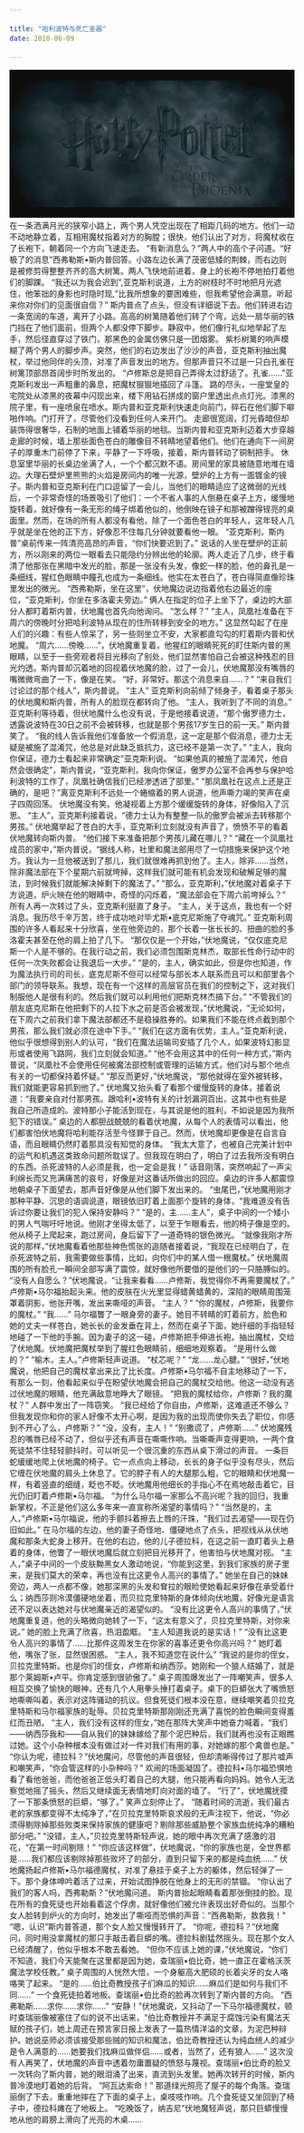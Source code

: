 ```yaml
---
 
title: "哈利波特与死亡圣器"
date: 2018-06-09  

---
```



![image](https://github.com/darling9801/darling9801.github.io/raw/master/3.jpg)
 在一条洒满月光的狭窄小路上，两个男人凭空出现在了相距几码的地方。他们一动不动地静立着，互相用魔杖指着对方的胸膛；很快，他们认出了对方，将魔杖收在了长袍下，朝着同一个方向飞速走去。
“有新消息么？”两人中的高个子问道。“好极了的消息”西弗勒斯•斯内普回答。小路左边长满了茂密低矮的荆棘，而右边则是被修剪得整整齐齐的高大树篱。两人飞快地前进着，身上的长袍不停地拍打着他们的脚踝。
“我还以为我会迟到”,亚克斯利说道，上方的树枝时不时地把月光遮住，他笨拙的身影也时隐时现,“比我所想象的要困难些，但我希望他会满意。听起来你对你们的见面很自信？”
斯内普点了点头，但没有详细说下去。他们转进右边一条宽阔的车道，离开了小路。高高的树篱随着他们转了个弯，远处一扇华丽的铁门挡在了他们面前，但两个人都没停下脚步。静寂中，他们像行礼似地举起了左手，然后径直穿过了铁门，那黑色的金属仿佛只是一团烟雾。
紫杉树篱的响声模糊了两个男人的脚步声。突然，他们的右边发出了沙沙的声音，亚克斯利抽出魔杖，举过他同伴的头顶，对准了声音发出的地方。但那声音只不过是一只白孔雀在树篱顶部昂首阔步时所发出的。
“卢修斯总是把自己弄得太过舒适了。孔雀……”亚克斯利发出一声粗重的鼻息，把魔杖狠狠地插回了斗篷。
路的尽头，一座堂皇的宅院处从漆黑的夜幕中闪现出来，楼下用钻石拼成的窗户里透出点点灯光。漆黑的院子里，有一座喷泉在喷水。斯内普和亚克斯利快速走向前门，碎石在他们脚下噼啪作响。门打开了，尽管他们没看到任何人来开门。
走廊很宽阔，灯光昏暗但却装饰得很奢华，石制的地面上铺着华丽的地毯。当斯内普和亚克斯利迈着大步穿越走廊的时候，墙上那些面色苍白的雕像目不转睛地望着他们。他们在通向下一间房子的厚重木门前停了下来，平静了一下呼吸，接着，斯内普转动了铜制把手。
休息室里华丽的长桌边坐满了人，一个个都沉默不语。房间里的家具被随意地堆在墙边。大理石壁炉里熊熊的火焰是房间内的唯一光源，壁炉的上方有一面镀金的镜子。斯内普和亚克斯利在门口逗留了一会儿，当他们的眼睛适应了这微弱的光线后，一个非常奇怪的场景吸引了他们：一个不省人事的人倒悬在桌子上方，缓慢地旋转着，就好像有一条无形的绳子绑着他似的，他倒映在镜子和那被蹭得锃亮的桌面里。然而，在场的所有人都没有看他，除了一个面色苍白的年轻人，这年轻人几乎就是坐在他的正下方，好像忍不住每几分钟就要看他一眼。
“亚克斯利，斯内普”桌前传来一阵清亮高昂的声音，“你们快要迟到了。”
说话的人坐在壁炉的正前方，所以刚来的两位一眼看去只能隐约分辨出他的轮廓。两人走近了几步，终于看清了他那张在黑暗中发光的脸，那是一张没有头发，像蛇一样的脸，他的鼻孔是一条细线，猩红色眼睛中瞳孔也成为一条细线。他实在太苍白了，苍白得简直像珍珠里发出的微光。
“西弗勒斯，坐在这里”，伏地魔边说边指着他右边最近的座位，“亚克斯利，你坐在多洛霍夫旁边。”
俩人在指定的位子上坐下了，桌边的大部分人都盯着斯内普，伏地魔也首先向他询问。
“怎么样？”
“主人，凤凰社准备在下周六的傍晚时分把哈利波特从现在的住所转移到安全的地方。”
这显然勾起了在座人们的兴趣：有些人惊呆了，另一些则坐立不安，大家都直勾勾的盯着斯内普和伏地魔。
“周六……傍晚……”，伏地魔重复着，他猩红的眼睛死死的盯住斯内普的黑眼睛，以至于一些旁观者将目光移向了别处，他们显然害怕自己会被这种残忍的目光灼透。斯内普却沉着地的回视着伏地魔的脸，过了一会儿，伏地魔那没有嘴唇的嘴微微弯曲了一下，像是在笑。
“好，非常好。那这个消息来自……？”
“来自我们讨论过的那个线人”，斯内普说。
“主人”
亚克斯利向前倾了倾身子，看着桌子那头的伏地魔和斯内普，所有人的脸现在都转向了他。
“主人，我听到了不同的消息。”
亚克斯利等待着，但伏地魔什么也没有说，于是他接着说道，“那个傲罗德力士，透露说波特在30日之前不会被转移，也就是那个男孩17岁生日的前一天。”
斯内普笑了。
“我的线人告诉我他们准备放一个假消息，这一定是那个假消息，德力士无疑是被施了混淆咒，他总是对此缺乏抵抗力，这已经不是第一次了。”
“主人，我向你保证，德力士看起来非常确定”亚克斯利说。
“如果他真的被施了混淆咒，他自然会很确定”，斯内普说，“亚克斯利，我向你保证，傲罗办公室不会再参与保护哈利波特的工作了，凤凰社确信我们已经渗透进了部里。”
“那凤凰社在这点上还是正确的，是吧？”离亚克斯利不远处一个蜷缩着的男人说道，他声嘶力竭的笑声在桌子四周回荡。
伏地魔没有笑。他凝视着上方那个缓缓旋转的身体，好像陷入了沉思。
“主人”，亚克斯利接着说，“德力士认为有整整一队的傲罗会被派去转移那个男孩。”
伏地魔举起了苍白的大手，亚克斯利立刻就没有声音了，愤愤不平的看着伏地魔转向斯内普。
“他们接下来准备把那个男孩儿藏在哪儿？”
“藏在一个凤凰社成员的家中，”斯内普说，“据线人称，社里和魔法部用尽了一切措施来保护这个地方。我认为一旦他被送到了那儿，我们就很难再抓到他了。主人，除非……当然，除非魔法部在下个星期六前就垮掉，这样我们就可能有机会发现和破解足够的魔法，到时候我们就能解决掉剩下的魔法了。”
“那么，亚克斯利，”伏地魔对着桌子下方说道，炉火映在他的眼睛中，奇怪的闪烁着，“魔法部会在下周六前垮掉么？”
所有人再一次转过了头，亚克斯利挺直了身子。
“主人，关于这点，我也有一个好消息。我历尽千辛万苦，终于成功地对毕尤斯•底克尼斯施了夺魂咒。”
亚克斯利周围的许多人看起来十分欣喜，坐在他旁边的，那个长着一张长长的、扭曲的脸的多洛霍夫甚至在他的肩上拍了几下。
“那仅仅是一个开始，”伏地魔说，“仅仅底克尼斯一个人是不够的。在我行动之前，我们必须包围斯克林杰，取部长性命行动中的任何一次失败都会让我退后一大步。”
“是的，主人，确实如此，但是你也知道，作为魔法执行司的司长，底克尼斯不但可以经常与部长本人联系而且可以和部里各个部门的领导联系。我想，现在有一个这样的高层官员在我们的控制之下，这对我们制服他人是很有利的。然后我们就可以利用他们把斯克林杰搞下台。”
“不管我们的朋友底克尼斯在他把剩下的人拉下水之前是否会被发现，”伏地魔说，“无论如何，在下周六之前我们拿下魔法部都还不是稳操胜券的。如果我们不能在终点截到那个男孩，那么我们就必须在途中下手。”
“我们在这方面有优势，主人。”亚克斯利说，他似乎很想得到别人的认可，“我们在魔法运输司安插了几个人，如果波特幻影显形或者使用飞路网，我们立刻就会知道。”
“他不会用这其中的任何一种方式，”斯内普说，“凤凰社不会使用任何被魔法部控制或管理的运输方式，他们对与那个地点有关的一切都保持着怀疑。”
“那反而更好，”伏地魔说，“那他就得在室外被转移，我们就能更容易抓到他了。”
伏地魔又抬头看了看那个缓慢旋转的身体，接着说道：“我要亲自对付那男孩。跟哈利•波特有关的计划漏洞百出，这其中也有些是我自己所造成的。波特那小子能活到现在，与其说是他的胜利，不如说是因为我所犯下的错误。”
桌边的人都胆战兢兢的看着伏地魔，从每个人的表情可以看出，他们都害怕伏地魔将哈利能存活至今怪罪于自己。然而，伏地魔却更像是在自言自语，而且眼睛仍然盯着那具没有知觉的身体。
“我太大意了，也被自己完美计划中的运气和机遇这类致命问题所耽误了。但我现在明白了，明白了过去我所没有明白的东西。杀死波特的人必须是我，也一定会是我！”
话音刚落，突然响起了一声尖利绵长而又充满痛苦的哀号，好像是对这番话所做出的回应。桌边的许多人都震惊地朝桌子下面望去，那声音好像是从他们脚下发出来的。
“虫尾巴，”伏地魔用刚才那种平静、沉思的语调说道，眼镜依旧盯着上面那个旋转的身体，“我难道没有告诉过你要让我们的犯人保持安静吗？”
“是的，主……主人”，桌子中间的一个矮小的男人气喘吁吁地说。他刚才坐得太低了，以至于乍眼看去，他的椅子像是空的。他从椅子上爬起来，跑过房间，身后留下了一道奇特的银色微光。
“就像我刚才所说的那样，”伏地魔看着他那些神色慌张的追随者接着说，“我现在已经明白了，在杀死波特之前，我需要做些事情，比如，向你们中的某人借一根魔杖。”
伏地魔周围的所有脸孔一瞬间全部写满了震惊，就好像他所要借的是他们的一只胳膊似的。
“没有人自愿么？”伏地魔说，“让我来看看……卢修斯，我觉得你不再需要魔杖了。”
卢修斯•马尔福抬起头来。他的皮肤在火光里显得蜡黄蜡黄的，深陷的眼睛周围笼罩着阴影，他张开嘴，发出来嘶哑的声音。
“主人？”
“你的魔杖，卢修斯，我要你的魔杖。”
“我……”
马尔福瞥了一眼身旁的妻子。她目不转睛的盯着前方，脸色和她的丈夫一样苍白，她长长的金发垂在背上，然而在桌子下面，她纤细的手指轻轻地碰了一下他的手腕。因为妻子的这一碰，卢修斯把手伸进长袍，抽出魔杖，交给了伏地魔。伏地魔把魔杖举到了腥红色眼睛前，细细地观察着。
“是用什么做的？”
“榆木，主人。”卢修斯轻声说道。
“杖芯呢？”
“龙……龙心腱。”
“很好，”伏地魔说，他把自己的魔杖拿出来比了比长度。卢修斯•马尔福不自主地移动了一下，有那么一刻，他看起来似乎在盼望伏地魔会把自己的魔杖交给他。他这一动没有逃过伏地魔的眼睛，他充满敌意地睁大了眼镜。
“把我的魔杖给你，卢修斯？我的魔杖？”
人群中发出了一阵窃笑。
“我已经给了你自由，卢修斯，这难道还不够么？但我发现你和你的家人好像不太开心啊，是因为我的出现而使你失去了职位，你感到不开心了么，卢修斯？”
“没，没有，主人！”
“别撒谎了，卢修斯……”
伏地魔残忍的嘴唇已经不动了，但似乎还有声音在嘶嘶作响。当嘶嘶声变得更响，一两个食死徒禁不住轻轻颤抖时，可以听见一个很沉重的东西从桌下滑过的声音。
一条巨蛇缓缓地爬上伏地魔的椅子。它一点点向上移动，长长的身子似乎没有尽头，然后它缠在伏地魔的肩头上休息了。它的脖子有人的大腿那么粗，它的眼睛和伏地魔一样，有着竖直的细缝，眨也不眨。伏地魔用他细长的手指心不在焉地敲击着它，目光仍旧盯着卢修斯•马尔福。
“为什么马尔福一家那么不高兴呢？我的回归，我重新掌权，不正是他们这么多年来一直宣称所渴望的事情吗？”
“当然是的，主人，”卢修斯•马尔福说，他的手颤抖着擦去上唇的汗珠，“我们过去渴望——现在仍旧如此。”
在马尔福的左边，他的妻子奇怪地、僵硬地点了点头，把视线从从伏地魔和那条大蛇身上移开。在他的右边，他的儿子德拉科，在这之前一直盯着头上悬着的身体，他瞥了一眼伏地魔后就立刻把目光移开了，他害怕与伏地魔对视。
“主人，”桌子中间的一个皮肤黝黑女人激动地说，“你能到这里，到我们家族的房子里来，是我们莫大的荣幸，再也没有比这更令人高兴的事情了。”
她坐在自己的妹妹旁边，两人一点都不像，她那深黑的头发和耷拉的眼睑使她看起来好像在承受着什么；纳西莎则冷漠僵硬地坐着，而贝拉克里特斯的身体倾向伏地魔，好像光是语言还不足以表达她对与伏地魔亲近的渴望似的。
“没有比这更令人高兴的事情了，”伏地魔重复道，他的头略微向她转了一下，“这太有意义了，贝拉克里特斯，对你来说。”
她的脸上充满了欣喜，热泪盈眶。
“主人知道我说的是实话！”
“没有比这更令人高兴的事情了……比那件这周发生在你家的喜事还更令你高兴吗？”
她盯着他，嘴张了张，显然很困惑。
“主人，我不知道您在说什么”
“我说的是你的侄女，贝拉克里特斯。也是你们的侄女，卢修斯和纳西莎。她刚和一个狼人结婚了，就是那个莱姆斯•卢平。你肯定感到很骄傲了。”
桌子周围爆发出了一阵嘲笑声，很多人相互交换了愉快的眼神，还有几个人用拳头捶打着桌子。桌下的巨蟒张大了嘴愤怒地嘶嘶叫着，表示对这阵骚动的抗议。但食死徒们根本没在意，继续嘲笑着贝拉克里特斯和马尔福家族的耻辱。贝拉克里特斯那刚刚还充满了喜悦的脸色瞬间变得羞红而丑陋。
“主人，我们没有这样的侄女，”她在那阵大笑声中她奋力喊着，“我们——纳西莎我和——自从我们的妹妹嫁给了那个泥巴种后，我们就再也没有正眼瞧过她。这个小杂种根本没有做过对一件对我们有用的事，对她嫁的那个禽兽也是。”
“你认为呢，德拉科？”伏地魔问，尽管他的声音很轻，但却清晰得传过了那片嘘声和嘲笑声，“你会管这样的小杂种吗？”
欢闹的场面凝固了。德拉科•马尔福恐惧地看了看他爸爸，而他爸爸正低头盯着自己的大腿，他只能再看向妈妈。她令人无法察觉地摇了摇头，然后又继续面无表情地盯向对面的墙了。
“行了”，伏地魔抚摸了一下那条愤怒的巨蟒，“够了。”
笑声立刻停止了。
“随着时间的流逝，我们最古老的家族都变得不太纯净了，”在贝拉克里特斯哀求般的无声注视下，他说，“你必须得剔除掉那些败类来保持家族的健康吧？剔除那些威胁整个家族血统纯净的糟粕部分吧。”
“没错，主人，”贝拉克里特斯轻声说，她的眼中再次充满了感激的泪花，“在第一时间剔除！”
“你应该这样做”，伏地魔说，“你的家族也是，全世界都是……我们都应该剔除掉那些败坏了的部分，直到只留下来的都是纯血统……”
伏地魔扬起卢修斯•马尔福德魔杖，对准了悬挂于桌子上方的躯体，然后轻弹了一下。那个身体呻吟着活了过来，开始试图挣脱在他身上的无形的禁锢。
“你认出了我们的客人吗，西弗勒斯？”伏地魔问道。
斯内普抬起眼睛看着那张倒挂的脸。现在所有的食死徒也开始看着这个俘虏，就好像他们被允许表现出好奇似的。当那个女人脸转到炉火的方向时，她发出了嘶哑而恐惧的声音：“西弗勒斯，救救我！”
“嗯，认识”斯内普答道，那个女人脸又慢慢转开了。
“你呢，德拉科？”伏地魔问，同时用没拿魔杖的那只手敲击着巨蟒的嘴。德拉科剧猛然摇头。现在那个女人已经清醒了，他似乎根本不敢去看她。
“但你不应该上她的课，”伏地魔说，“你们不知道，我们今天能聚在这里都是因为她，查瑞丽•伯比奇，她一直正在霍格沃茨魔法学校任教。”
桌子周围的人恍然大悟，一个身躯高大肥硕的长着尖牙的女人咯咯笑了起来。
“是的……伯比奇教授孩子们麻瓜的知识……麻瓜们是如何与我们不同……”
一个食死徒拍着地板。查瑞丽•伯比奇的脸再次转到了斯内普的方向。
“西弗勒斯……求你……求你……”
“安静！”伏地魔说，又抖动了一下马尔福德魔杖，顿时查瑞丽像被塞住了似的说不出话来，“伯比奇教授并不满足于腐蚀污染有魔法天赋的孩子们，她上周还在预言家日报上发表了一篇热情洋溢的文章，为泥巴种辩护。她说巫师必须该接受那些贼的知识和魔法，伯比奇教授还认为纯血统人的减少是令人满意的……她要我们找麻瓜做伴侣……或者，当然了，还有狼人……”
这次没有人再笑了，伏地魔的声音中透着勿庸置疑的愤怒与蔑视。查瑞丽•伯比奇的脸又一次转向了斯内普，她的眼泪涌了出来，直流到头发里。她再次转开的时候，斯内普冷漠地盯着她的后背。
“阿瓦达索命！”
那道绿光照亮了屋子的每个角落。查瑞丽倒了下去，重重地摔在了下面的桌子上，桌吱吱作响。几个食死徒又坐回到了椅子中，德拉科瘫在了地板上。
“吃晚饭了，纳吉尼”伏地魔轻声说，那只巨蟒慢慢地从他的肩膀上滑向了光亮的木桌……
